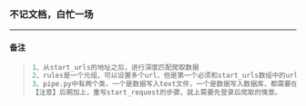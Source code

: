 ### 不记文档，白忙一场

------

#### 备注

> ```python
> 1、从start_urls的地址之后，进行深度匹配爬取数据
> 2、rules是一个元组，可以设置多个url，但是第一个必须和start_urls数组中的url相同。 (给我的理解，		start_urls是要打开的页面，rules是从打开页面中进一步深度匹配的。如果Rule对象的follow=False，则	  只深度匹配一次，也就是start_url页面中匹配一次。)
> 3、pipe.py中有两个类，一个是数据写入text文件，一个是数据写入数据库，都需要在settings.py中进行配置
> 【注意】后期加上，重写start_request的步骤，就上需要先登录后爬取的情景。
> ```

